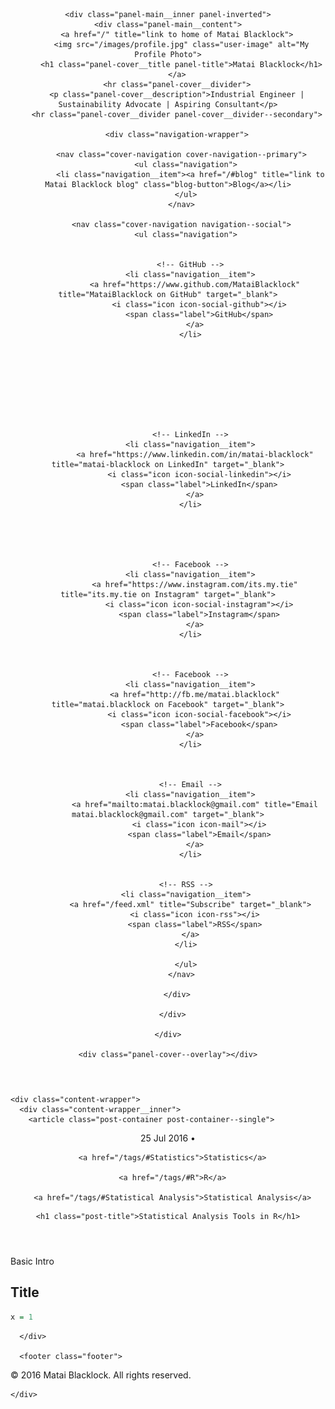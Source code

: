 <!DOCTYPE html>
<html>
  <head>
  <meta charset="utf-8">
  <meta name="viewport" content="width=device-width initial-scale=1" />
  <meta http-equiv="X-UA-Compatible" content="IE=edge">

  <title>Statistical Analysis Tools in R</title>
  <meta name="description" content="Industrial Engineer | Sustainability Advocate | Aspiring Consultant">
  <meta name="author" content="Matai Blacklock">
  <meta name="HandheldFriendly" content="True">
  <meta name="MobileOptimized" content="320">
  <meta name="apple-mobile-web-app-capable" content="yes">
  <meta name="apple-mobile-web-app-status-bar-style" content="black-translucent">
  <meta name="viewport" content="width=device-width, initial-scale=1, maximum-scale=1">

  <meta name="twitter:card" content="summary">
  <meta name="twitter:title" content="Matai Blacklock">
  <meta name="twitter:description" content="Industrial Engineer | Sustainability Advocate | Aspiring Consultant">

  <meta property="og:type" content="article">
  <meta property="og:title" content="Matai Blacklock">
  <meta property="og:description" content="Industrial Engineer | Sustainability Advocate | Aspiring Consultant">

  <link rel="apple-touch-icon" sizes="57x57" href="/images/favicons/apple-touch-icon-57x57.png">
  <link rel="apple-touch-icon" sizes="60x60" href="/images/favicons/apple-touch-icon-60x60.png">
  <link rel="apple-touch-icon" sizes="72x72" href="/images/favicons/apple-touch-icon-72x72.png">
  <link rel="apple-touch-icon" sizes="76x76" href="/images/favicons/apple-touch-icon-76x76.png">
  <link rel="apple-touch-icon" sizes="114x114" href="/images/favicons/apple-touch-icon-114x114.png">
  <link rel="apple-touch-icon" sizes="120x120" href="/images/favicons/apple-touch-icon-120x120.png">
  <link rel="apple-touch-icon" sizes="144x144" href="/images/favicons/apple-touch-icon-144x144.png">
  <link rel="apple-touch-icon" sizes="152x152" href="/images/favicons/apple-touch-icon-152x152.png">
  <link rel="apple-touch-icon" sizes="180x180" href="/images/favicons/apple-touch-icon-180x180.png">
  <link rel="icon" type="image/png" href="/images/favicons/favicon-32x32.png" sizes="32x32">
  <link rel="icon" type="image/png" href="/images/favicons/favicon-194x194.png" sizes="194x194">
  <link rel="icon" type="image/png" href="/images/favicons/favicon-96x96.png" sizes="96x96">
  <link rel="icon" type="image/png" href="/images/favicons/android-chrome-192x192.png" sizes="192x192">
  <link rel="icon" type="image/png" href="/images/favicons/favicon-16x16.png" sizes="16x16">
  <link rel="manifest" href="/images/favicons/manifest.json">
  <link rel="shortcut icon" href="/images/favicons/favicon.ico">
  <meta name="msapplication-TileColor" content="#ffc40d">
  <meta name="msapplication-TileImage" content="/images/favicons/mstile-144x144.png">
  <meta name="theme-color" content="#ffffff">
  <meta name="google-site-verification" content="z20XeFMapM0-GFHx3HRdlW-M6kDhsxoKQbCzb9_Z-ec" />

  <link rel="stylesheet" href="/css/app.css">
  <link rel="canonical" href="localhost:4000/2016/statistical-analysis-in-R/">
  <link rel="alternate" type="application/rss+xml" title="Matai Blacklock" href="/feed.xml">

   
  <script>
    (function(i,s,o,g,r,a,m){i['GoogleAnalyticsObject']=r;i[r]=i[r]||function(){
    (i[r].q=i[r].q||[]).push(arguments)},i[r].l=1*new Date();a=s.createElement(o),
    m=s.getElementsByTagName(o)[0];a.async=1;a.src=g;m.parentNode.insertBefore(a,m)
    })(window,document,'script','//www.google-analytics.com/analytics.js','ga');

    ga('create', 'UA-83003527-1', 'auto');
    ga('send', 'pageview');
  </script>
  
</head>


  <body>
    <span class="mobile btn-mobile-menu">
  <i class="icon icon-list btn-mobile-menu__icon"></i>
  <i class="icon icon-x-circle btn-mobile-close__icon hidden"></i>
</span>

<header class="panel-cover" style="background-image: url(/images/cover.jpg)">
  <div class="panel-main">

    <div class="panel-main__inner panel-inverted">
    <div class="panel-main__content">
        <a href="/" title="link to home of Matai Blacklock">
          <img src="/images/profile.jpg" class="user-image" alt="My Profile Photo">
          <h1 class="panel-cover__title panel-title">Matai Blacklock</h1>
        </a>
        <hr class="panel-cover__divider">
        <p class="panel-cover__description">Industrial Engineer | Sustainability Advocate | Aspiring Consultant</p>
        <hr class="panel-cover__divider panel-cover__divider--secondary">

        <div class="navigation-wrapper">

          <nav class="cover-navigation cover-navigation--primary">
            <ul class="navigation">
              <li class="navigation__item"><a href="/#blog" title="link to Matai Blacklock blog" class="blog-button">Blog</a></li>
            </ul>
          </nav>

          <nav class="cover-navigation navigation--social">
            <ul class="navigation">

            
              <!-- GitHub -->
              <li class="navigation__item">
                <a href="https://www.github.com/MataiBlacklock" title="MataiBlacklock on GitHub" target="_blank">
                  <i class="icon icon-social-github"></i>
                  <span class="label">GitHub</span>
                </a>
              </li>
            

            

            

            

            
              <!-- LinkedIn -->
              <li class="navigation__item">
                <a href="https://www.linkedin.com/in/matai-blacklock" title="matai-blacklock on LinkedIn" target="_blank">
                  <i class="icon icon-social-linkedin"></i>
                  <span class="label">LinkedIn</span>
                </a>
              </li>
            

            

            
              <!-- Facebook -->
              <li class="navigation__item">
                <a href="https://www.instagram.com/its.my.tie" title="its.my.tie on Instagram" target="_blank">
                  <i class="icon icon-social-instagram"></i>
                  <span class="label">Instagram</span>
                </a>
              </li>
            

            
              <!-- Facebook -->
              <li class="navigation__item">
                <a href="http://fb.me/matai.blacklock" title="matai.blacklock on Facebook" target="_blank">
                  <i class="icon icon-social-facebook"></i>
                  <span class="label">Facebook</span>
                </a>
              </li>
            

            
              <!-- Email -->
              <li class="navigation__item">
                <a href="mailto:matai.blacklock@gmail.com" title="Email matai.blacklock@gmail.com" target="_blank">
                  <i class="icon icon-mail"></i>
                  <span class="label">Email</span>
                </a>
              </li>
            

            <!-- RSS -->
            <li class="navigation__item">
              <a href="/feed.xml" title="Subscribe" target="_blank">
                <i class="icon icon-rss"></i>
                <span class="label">RSS</span>
              </a>
            </li>

            </ul>
          </nav>

        </div>

      </div>

    </div>

    <div class="panel-cover--overlay"></div>
  </div>
</header>


    <div class="content-wrapper">
      <div class="content-wrapper__inner">
        <article class="post-container post-container--single">
  <header class="post-header">
    <div class="post-meta">
  <time datetime="25 Jul 2016" class="post-meta__date date">
    25 Jul 2016
  </time>
  &#8226;
  <span class="post-meta__tags">
    
      <a href="/tags/#Statistics">Statistics</a>
    
      <a href="/tags/#R">R</a>
    
      <a href="/tags/#Statistical Analysis">Statistical Analysis</a>
    
  </span>
</div>

    <h1 class="post-title">Statistical Analysis Tools in R</h1>
  </header>

  <section class="post">
    Basic Intro

## Title

```R
x = 1
```
  </section>

  
</article>



      </div>

      <footer class="footer">
  <span class="footer__copyright">&copy; 2016 Matai Blacklock. All rights reserved.</span>
</footer>

<script type="text/javascript" src="https://ajax.googleapis.com/ajax/libs/jquery/1.11.3/jquery.min.js"></script>
<script type="text/javascript" src="/js/main.js"></script>

    </div>
  </body>
</html>